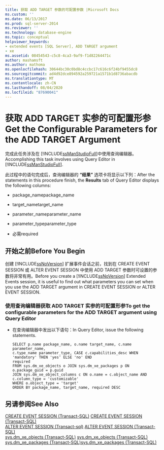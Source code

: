 ```yaml
---
title: 获取 ADD TARGET 参数的可配置参数 |Microsoft Docs
ms.custom: ''
ms.date: 06/13/2017
ms.prod: sql-server-2014
ms.reviewer: ''
ms.technology: database-engine
ms.topic: conceptual
helpviewer_keywords:
- extended events [SQL Server], ADD TARGET argument
- xe
ms.assetid: 08454543-c5c8-4ca3-9af9-f1d82264471c
author: mashamsft
ms.author: mathoma
ms.openlocfilehash: 30644bc30c0bd8c4ccbc17c616c6f24bf9455dc8
ms.sourcegitcommit: ad4d92dce894592a259721a1571b1d8736abacdb
ms.translationtype: MT
ms.contentlocale: zh-CN
ms.lasthandoff: 08/04/2020
ms.locfileid: "87690041"
---
```

# <a name="get-the-configurable-parameters-for-the-add-target-argument"></a><span data-ttu-id="d950e-102">获取 ADD TARGET 实参的可配置形参</span><span class="sxs-lookup"><span data-stu-id="d950e-102">Get the Configurable Parameters for the ADD TARGET Argument</span></span>
  <span data-ttu-id="d950e-103">完成此任务涉及在 [!INCLUDE[ssManStudioFull](../includes/ssmanstudiofull-md.md)]中使用查询编辑器。</span><span class="sxs-lookup"><span data-stu-id="d950e-103">Accomplishing this task involves using Query Editor in [!INCLUDE[ssManStudioFull](../includes/ssmanstudiofull-md.md)].</span></span>  
  
 <span data-ttu-id="d950e-104">此过程中的语句完成后，查询编辑器的 **“结果”** 选项卡将显示以下列：</span><span class="sxs-lookup"><span data-stu-id="d950e-104">After the statements in this procedure finish, the **Results** tab of Query Editor displays the following columns:</span></span>  
  
-   <span data-ttu-id="d950e-105">package_name</span><span class="sxs-lookup"><span data-stu-id="d950e-105">package_name</span></span>  
  
-   <span data-ttu-id="d950e-106">target_name</span><span class="sxs-lookup"><span data-stu-id="d950e-106">target_name</span></span>  
  
-   <span data-ttu-id="d950e-107">parameter_name</span><span class="sxs-lookup"><span data-stu-id="d950e-107">parameter_name</span></span>  
  
-   <span data-ttu-id="d950e-108">parameter_type</span><span class="sxs-lookup"><span data-stu-id="d950e-108">parameter_type</span></span>  
  
-   <span data-ttu-id="d950e-109">必需</span><span class="sxs-lookup"><span data-stu-id="d950e-109">required</span></span>  
  
##  <a name="before-you-begin"></a><a name="BeforeYouBegin"></a> <span data-ttu-id="d950e-110">开始之前</span><span class="sxs-lookup"><span data-stu-id="d950e-110">Before You Begin</span></span>  
 <span data-ttu-id="d950e-111">创建 [!INCLUDE[ssNoVersion](../includes/ssnoversion-md.md)] 扩展事件会话之前，找到在 CREATE EVENT SESSION 或 ALTER EVENT SESSION 中使用 ADD TARGET 参数时可设置的参数将非常有用。</span><span class="sxs-lookup"><span data-stu-id="d950e-111">Before you create a [!INCLUDE[ssNoVersion](../includes/ssnoversion-md.md)] Extended Events session, it is useful to find out what parameters you can set when you use the ADD TARGET argument in CREATE EVENT SESSION or ALTER EVENT SESSION.</span></span>  
  
### <a name="to-get-the-configurable-parameters-for-the-add-target-argument-using-query-editor"></a><span data-ttu-id="d950e-112">使用查询编辑器获取 ADD TARGET 实参的可配置形参</span><span class="sxs-lookup"><span data-stu-id="d950e-112">To get the configurable parameters for the ADD TARGET argument using Query Editor</span></span>  
  
-   <span data-ttu-id="d950e-113">在查询编辑器中发出以下语句：</span><span class="sxs-lookup"><span data-stu-id="d950e-113">In Query Editor, issue the following statements.</span></span>  
  
    ```  
    SELECT p.name package_name, o.name target_name, c.name parameter_name,   
    c.type_name parameter_type, CASE c.capabilities_desc WHEN 'mandatory' THEN 'yes' ELSE 'no' END   
    required   
    FROM sys.dm_xe_objects o JOIN sys.dm_xe_packages p ON o.package_guid = p.guid   
    JOIN sys.dm_xe_object_columns c ON o.name = c.object_name AND c.column_type = 'customizable'  
    WHERE o.object_type = 'target'   
    ORDER BY package_name, target_name, required DESC  
    ```  
  
## <a name="see-also"></a><span data-ttu-id="d950e-114">另请参阅</span><span class="sxs-lookup"><span data-stu-id="d950e-114">See Also</span></span>  
 <span data-ttu-id="d950e-115">[CREATE EVENT SESSION (Transact-SQL)](/sql/t-sql/statements/create-event-session-transact-sql) </span><span class="sxs-lookup"><span data-stu-id="d950e-115">[CREATE EVENT SESSION &#40;Transact-SQL&#41;](/sql/t-sql/statements/create-event-session-transact-sql) </span></span>  
 <span data-ttu-id="d950e-116">[ALTER EVENT SESSION &#40;Transact-sql&#41;](/sql/t-sql/statements/alter-event-session-transact-sql) </span><span class="sxs-lookup"><span data-stu-id="d950e-116">[ALTER EVENT SESSION &#40;Transact-SQL&#41;](/sql/t-sql/statements/alter-event-session-transact-sql) </span></span>  
 <span data-ttu-id="d950e-117">[sys.dm_xe_objects (Transact-SQL)](/sql/relational-databases/system-dynamic-management-views/sys-dm-xe-objects-transact-sql) </span><span class="sxs-lookup"><span data-stu-id="d950e-117">[sys.dm_xe_objects &#40;Transact-SQL&#41;](/sql/relational-databases/system-dynamic-management-views/sys-dm-xe-objects-transact-sql) </span></span>  
 [<span data-ttu-id="d950e-118">sys.dm_xe_packages (Transact-SQL)</span><span class="sxs-lookup"><span data-stu-id="d950e-118">sys.dm_xe_packages &#40;Transact-SQL&#41;</span></span>](/sql/relational-databases/system-dynamic-management-views/sys-dm-xe-packages-transact-sql)  
  
  

